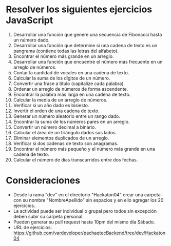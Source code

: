 # Resolver los siguientes ejercicios JavaScript

1. Desarrollar una función que genere una secuencia de Fibonacci hasta un número dado.
2. Desarrollar una función que determine si una cadena de texto es un pangrama (contiene todas las letras del alfabeto).
3. Encontrar el número más grande en un arreglo.
4. Desarrollar una función que encuentre el número más frecuente en un arreglo de números.
5. Contar la cantidad de vocales en una cadena de texto.
6. Calcular la suma de los dígitos de un número.
7. Convertir una frase a título (capitalize cada palabra).
8. Ordenar un arreglo de números de forma ascendente.
9. Encontrar la palabra más larga en una cadena de texto.
10. Calcular la media de un arreglo de números.
11. Verificar si un año dado es bisiesto.
12. Invertir el orden de una cadena de texto.
13. Generar un número aleatorio entre un rango dado.
14. Encontrar la suma de los números pares en un arreglo.
15. Convertir un número decimal a binario.
16. Calcular el área de un triángulo dados sus lados.
17. Eliminar elementos duplicados de un arreglo.
18. Verificar si dos cadenas de texto son anagramas.
19. Encontrar el número más pequeño y el número más grande en una cadena de texto.
20. Calcular el número de días transcurridos entre dos fechas.


# Consideraciones

- Desde la rama "dev" en el directorio "Hackaton04" crear una carpeta con su nombre "NombreApellido" sin espacios y en ello agregar los 20 ejercicios.
- La actividad puede ser individual o grupal pero todos sin excepción deben subir su carpeta personal.
- Pueden generar su pull request hasta 10pm del mismo día Sábado.
- URL de ejercicios: https://github.com/vardeveloper/pachaqtecBackend/tree/dev/Hackaton04
